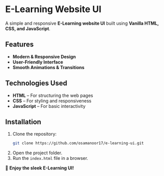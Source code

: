 # E-Learning Website UI  

A simple and responsive **E-Learning website UI** built using **Vanilla HTML, CSS, and JavaScript**.  

## Features  
- **Modern & Responsive Design**  
- **User-Friendly Interface**  
- **Smooth Animations & Transitions**  

## Technologies Used  
- **HTML** – For structuring the web pages  
- **CSS** – For styling and responsiveness  
- **JavaScript** – For basic interactivity  

## Installation  
1. Clone the repository:  
   ```bash
   git clone https://github.com/osamanoor17/e-learning-ui.git
   ```  
2. Open the project folder.  
3. Run the `index.html` file in a browser.  

🚀 **Enjoy the sleek E-Learning UI!**
